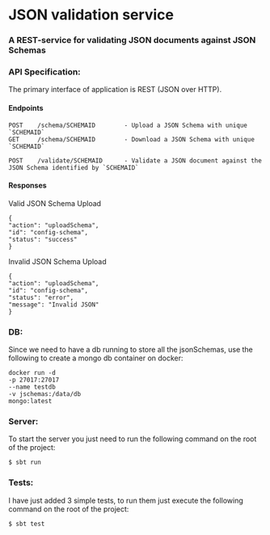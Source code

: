 # JSON validation service

### A REST-service for validating JSON documents against JSON Schemas

### API Specification:

The primary interface of application is REST (JSON over HTTP).

#### Endpoints
```
POST    /schema/SCHEMAID        - Upload a JSON Schema with unique `SCHEMAID`
GET     /schema/SCHEMAID        - Download a JSON Schema with unique `SCHEMAID`

POST    /validate/SCHEMAID      - Validate a JSON document against the JSON Schema identified by `SCHEMAID`
```

#### Responses

Valid JSON Schema Upload
```
{
"action": "uploadSchema",
"id": "config-schema",
"status": "success"
}
```
Invalid JSON Schema Upload
```
{
"action": "uploadSchema",
"id": "config-schema",
"status": "error",
"message": "Invalid JSON"
}
```

### DB:

Since we need to have a db running to store all the jsonSchemas, use the following to create a mongo db container on docker:

```
docker run -d
-p 27017:27017
--name testdb
-v jschemas:/data/db
mongo:latest
```

### Server:

To start the server you just need to run the following command on the root of the project:

```
$ sbt run
```

### Tests:

I have just added 3 simple tests, to run them just execute the following command on the root of the project:

```
$ sbt test
```